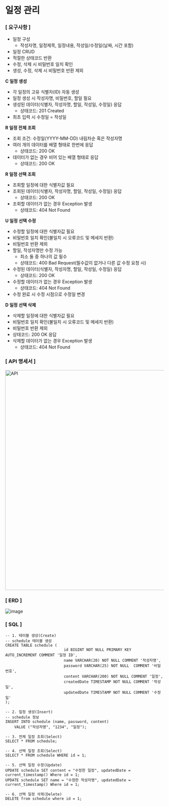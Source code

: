 # 일정 관리

### [ 요구사항 ]

- 일정 구성
  - 작성자명, 일정제목, 일정내용, 작성일/수정일(날짜, 시간 포함)
- 일정 CRUD
- 적절한 상태코드 반환
- 수정, 삭제 시 비밀번호 일치 확인
- 생성, 수정, 삭제 시 비밀번호 반환 제외

**C 일정 생성**
- 각 일정의 고유 식별자(ID) 자동 생성
- 일정 생성 시 작성자명, 비밀번호, 할일 필요
- 생성된 데이터(식별자, 작성자명, 할일, 작성일, 수정일) 응답
  - 상태코드: 201 Created
- 최초 입력 시 수정일 = 작성일

**R 일정 전체 조회**
- 조회 조건: 수정일(YYYY-MM-DD) 내림차순 혹은 작성자명
- 여러 개의 데이터를 배열 형태로 한번에 응답
  - 상태코드: 200 OK
- 데이터가 없는 경우 비어 있는 배열 형태로 응답
  - 상태코드: 200 OK

**R 일정 선택 조회**
- 조회할 일정에 대한 식별자값 필요
- 조회된 데이터(식별자, 작성자명, 할일, 작성일, 수정일) 응답
  - 상태코드: 200 OK
- 조회할 데이터가 없는 경우 Exception 발생
  - 상태코드: 404 Not Found

**U 일정 선택 수정**
- 수정할 일정에 대한 식별자값 필요
- 비밀번호 일치 확인(불일치 시 오류코드 및 메세지 반환)
- 비밀번호 반환 제외
- 할일, 작성자명만 수정 가능
  - 최소 둘 중 하나의 값 필수
  - 상태코드: 400 Bad Request(필수값이 없거나 다른 값 수정 요청 시) 
- 수정된 데이터(식별자, 작성자명, 할일, 작성일, 수정일) 응답
  - 상태코드: 200 OK
- 수정할 데이터가 없는 경우 Exception 발생
  - 상태코드: 404 Not Found
- 수정 완료 시 수정 시점으로 수정일 변경

**D 일정 선택 삭제**
- 삭제할 일정에 대한 식별자값 필요
- 비밀번호 일치 확인(불일치 시 오류코드 및 메세지 반환)
- 비밀번호 반환 제외
- 상태코드: 200 OK 응답
- 삭제할 데이터가 없는 경우 Exception 발생
  - 상태코드: 404 Not Found

 
### [ API 명세서 ]
<img width="700" alt="API" src="https://github.com/user-attachments/assets/cc89dfa3-e544-4f5a-b037-97751b0ce7db">


### [ ERD ]
![image](https://github.com/user-attachments/assets/9734f5d3-0231-49a1-bedd-7c119d4bdbc2)


### [ SQL ]
```
-- 1. 테이블 생성(Create)
-- schedule 테이블 생성
CREATE TABLE schedule (
                          id BIGINT NOT NULL PRIMARY KEY AUTO_INCREMENT COMMENT '일정 ID',
                          name VARCHAR(20) NOT NULL COMMENT '작성자명',
                          password VARCHAR(25) NOT NULL  COMMENT '비밀번호',
                          content VARCHAR(200) NOT NULL COMMENT '일정',
                          createdDate TIMESTAMP NOT NULL COMMENT '작성일',
                          updatedDate TIMESTAMP NOT NULL COMMENT '수정일'
);

-- 2. 일정 생성(Insert)
-- schedule 정보
INSERT INTO schedule (name, password, content)
    VALUE ("작성자명", "1234", "일정");

-- 3. 전체 일정 조회(Select)
SELECT * FROM schedule;

-- 4. 선택 일정 조회(Select)
SELECT * FROM schedule WHERE id = 1;

-- 5. 선택 일정 수정(Update)
UPDATE schedule SET content = "수정한 일정", updatedDate = current_timestamp() Where id = 1;
UPDATE schedule SET name = "수정한 작성자명", updatedDate = current_timestamp() Where id = 1;

-- 6. 선택 일정 삭제(Delete)
DELETE from schedule where id = 1;
```

